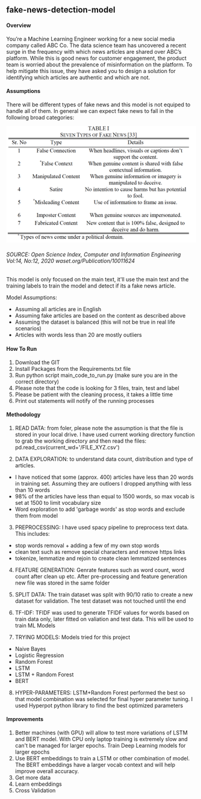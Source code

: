 ## fake-news-detection-model


#### Overview
You’re a Machine Learning Engineer working for a new social media company called ABC Co. The data science team has uncovered a recent surge in the frequency with which news articles are shared over ABC’s platform. While this is good news for customer engagement, the product team is worried about the prevalence of misinformation on the platform. To help mitigate this issue, they have asked you to design a solution for identifying which articles are authentic and which are not.

#### Assumptions
There will be different types of fake news and this model is not equiped to handle all of them. In general we can expect fake news to fall in the following broad categories:

![alt text](https://github.com/msaleem18/fake-news-detection-model/blob/main/types_of_fake_news.png)

###### SOURCE: Open Science Index, Computer and Information Engineering Vol:14, No:12, 2020 waset.org/Publication/10011624

This model is only focused on the main text, it'll use the main text and the training labels to train the model and detect if its a fake news article.

Model Assumptions:
* Assuming all articles are in English 
* Assuming fake articles are based on the content as described above
* Assuming the dataset is balanced (this will not be true in real life scenarios)
* Articles with words less than 20 are mostly outliers

#### How To Run
1. Download the GIT
2. Install Packages from the Requirements.txt file
3. Run python script main_code_to_run.py (make sure you are in the correct directory)
4. Please note that the code is looking for 3 files, train, test and label
5. Please be patient with the cleaning process, it takes a little time
6. Print out statements will notify of the running processes

#### Methodology
1. READ DATA: from foler, please note the assumption is that the file is stored in your local drive. I have used current working directory function to grab the working directory and then read the files: pd.read_csv(current_wd+'/FILE_XYZ.csv')

2. DATA EXPLORATION: to understand data count, distribution and type of articles. 
* I have noticed that some (approx. 400) articles have less than 20 words in training set. Assuming they are outloers I dropped anything with less than 10 words
* 98% of the articles have less than equal to 1500 words, so max vocab is set at 1500 to limit vocabulary size
* Word exploration to add 'garbage words' as stop words and exclude them from model

3. PREPROCESSING: I have used spacy pipeline to preprocess text data. This includes:
* stop words removal + adding a few of my own stop words
* clean text such as remove special characters and remove https links
* tokenize, lemmatize and rejoin to create clean lemmatized sentences

4. FEATURE GENERATION: Genrate features such as word count, word count after clean up etc. After pre-processing and feature generation new file was stored in the same folder

5. SPLIT DATA: The train dataset was split with 90/10 ratio to create a new dataset for validation. The test dataset was not touched until the end

6. TF-IDF: TFIDF was used to generate TFIDF values for words based on train data only, later fitted on valiation and test data. This will be used to train ML Models

7. TRYING MODELS: Models tried for this project
* Naive Bayes
* Logistic Regression
* Random Forest
* LSTM
* LSTM + Random Forest
* BERT

8. HYPER-PARAMETERS: LSTM+Random Forest performed the best so that model combination was selected for final hyper parameter tuning. I used Hyperpot python library to find the best optimized parameters


#### Improvements
1. Better machines (with GPU) will allow to test more variations of LSTM and BERT model. With CPU only laptop training is extremely slow and can't be managed for larger epochs. Train Deep Learning models for larger epochs 
2. Use BERT embeddings to train a LSTM or other combination of model. The BERT embeddings have a larger vocab context and will help improve overall accuracy.
3. Get more data
4. Learn embeddings
5. Cross Validation
